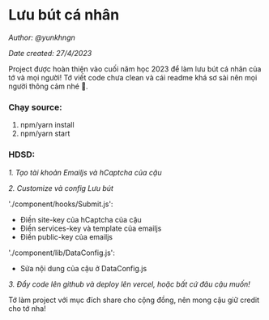 # Lưu bút cá nhân
*Author: @yunkhngn*

*Date created: 27/4/2023*

Project được hoàn thiện vào cuối năm học 2023 để làm lưu bút cá nhân của tớ và mọi người! Tớ viết code chưa clean và cái readme khá sơ sài nên mọi người thông cảm nhé 🗿.

### Chạy source:

1. npm/yarn install
2. npm/yarn start

### HDSD:

*1. Tạo tài khoản Emailjs và hCaptcha của cậu*

*2. Customize và config Lưu bút*

'./component/hooks/Submit.js':
- Điền site-key của hCaptcha của cậu
- Điền services-key và template của emailjs
- Điền public-key của emailjs

'./component/lib/DataConfig.js':
- Sửa nội dung của cậu ở DataConfig.js

*3. Đẩy code lên github và deploy lên vercel, hoặc bất cứ đâu cậu muốn!*

Tớ làm project với mục đích share cho cộng đồng, nên mong cậu giữ credit cho tớ nha!
